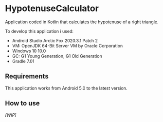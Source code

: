 # HypotenuseCalculator
Application coded in Kotlin that calculates the hypotenuse of a right triangle.

To develop this application i used:

  - Android Studio Arctic Fox 2020.3.1 Patch 2
  - VM: OpenJDK 64-Bit Server VM by Oracle Corporation
  - Windows 10 10.0
  - GC: G1 Young Generation, G1 Old Generation
  - Gradle 7.01

## Requirements

This application works from Android 5.0 to the latest version.

## How to use

*[WIP]*
